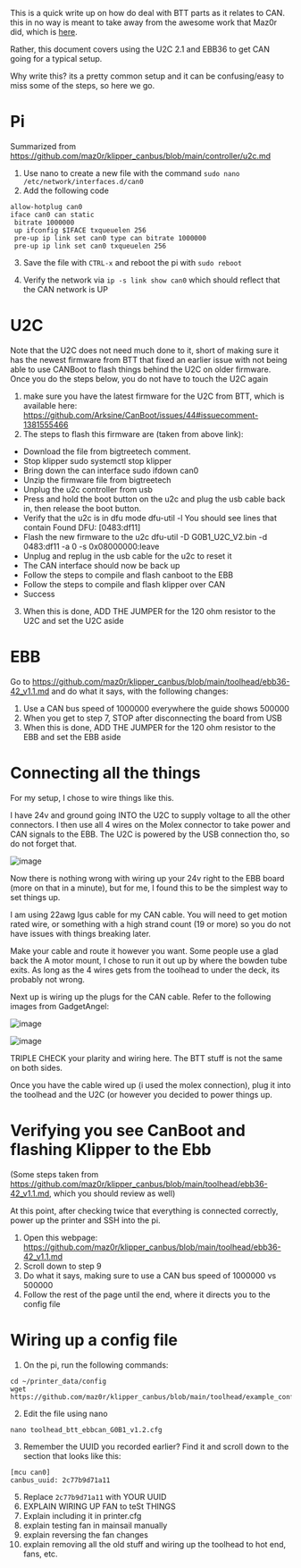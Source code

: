 This is a quick write up on how do deal with BTT parts as it relates to CAN. this in no way is meant to take away from the awesome work that Maz0r did, which is [here](https://github.com/maz0r/klipper_canbus/).

Rather, this document covers using the U2C 2.1 and EBB36 to get CAN going for a typical setup.

Why write this? its a pretty common setup and it can be confusing/easy to miss some of the steps, so here we go.

# Pi

Summarized from https://github.com/maz0r/klipper_canbus/blob/main/controller/u2c.md

1. Use nano to create a new file with the command `sudo nano /etc/network/interfaces.d/can0`
2. Add the following code
```
allow-hotplug can0
iface can0 can static
 bitrate 1000000
 up ifconfig $IFACE txqueuelen 256
 pre-up ip link set can0 type can bitrate 1000000
 pre-up ip link set can0 txqueuelen 256
 ```

3. Save the file with `CTRL-x` and reboot the pi with `sudo reboot`

4. Verify the network via `ip -s link show can0` which should reflect that the CAN network is UP

# U2C

Note that the U2C does not need much done to it, short of making sure it has the newest firmware from BTT that fixed an earlier
issue with not being able to use CANBoot to flash things behind the U2C on older firmware. Once you do the steps below, you do not
have to touch the U2C again

1. make sure you have the latest firmware for the U2C from BTT, which is available here: https://github.com/Arksine/CanBoot/issues/44#issuecomment-1381555466
2. The steps to flash this firmware are (taken from above link):
  - Download the file from bigtreetech comment.
  - Stop klipper sudo systemctl stop klipper
  - Bring down the can interface sudo ifdown can0
  - Unzip the firmware file from bigtreetech
  - Unplug the u2c controller from usb
  - Press and hold the boot button on the u2c and plug the usb cable back in, then release the boot button.
  - Verify that the u2c is in dfu mode dfu-util -l You should see lines that contain Found DFU: [0483:df11]
  - Flash the new firmware to the u2c dfu-util -D G0B1_U2C_V2.bin -d 0483:df11 -a 0 -s 0x08000000:leave
  - Unplug and replug in the usb cable for the u2c to reset it
  - The CAN interface should now be back up
  - Follow the steps to compile and flash canboot to the EBB
  - Follow the steps to compile and flash klipper over CAN
  - Success
3. When this is done, ADD THE JUMPER for the 120 ohm resistor to the U2C and set the U2C aside

# EBB

Go to https://github.com/maz0r/klipper_canbus/blob/main/toolhead/ebb36-42_v1.1.md and do what it says, with the following changes:

1. Use a CAN bus speed of 1000000 everywhere the guide shows 500000
2. When you get to step 7, STOP after disconnecting the board from USB
3. When this is done, ADD THE JUMPER for the 120 ohm resistor to the EBB and set the EBB aside

# Connecting all the things

For my setup, I chose to wire things like this.

I have 24v and ground going INTO the U2C to supply voltage to all the other connectors. I then use all 4 wires on the Molex connector to take power and CAN signals to the EBB. The U2C is powered by the USB connection tho, so do not forget that.

![image](https://user-images.githubusercontent.com/4265254/213817757-1c06da9b-09d2-4e6c-9193-34c6f895c70f.png)

Now there is nothing wrong with wiring up your 24v right to the EBB board (more on that in a minute), but for me, I found this to be the simplest way to set things up.

I am using 22awg Igus cable for my CAN cable. You will need to get motion rated wire, or something with a high strand count (19 or more) so you do not have issues with things breaking later.

Make your cable and route it however you want. Some people use a glad back the A motor mount, I chose to run it out up by where the bowden tube exits. As long as the 4 wires gets from the toolhead to under the deck, its probably not wrong.

Next up is wiring up the plugs for the CAN cable. Refer to the following images from GadgetAngel:

![image](https://user-images.githubusercontent.com/4265254/213820399-95616f29-eccd-40ab-8a78-5ed4f9fe95a3.png)

![image](https://user-images.githubusercontent.com/4265254/213820413-6fae73af-ae0e-40b9-a9ae-c058309c8147.png)


TRIPLE CHECK your plarity and wiring here. The BTT stuff is not the same on both sides.

Once you have the cable wired up (i used the molex connection), plug it into the toolhead and the U2C (or however you decided to power things up.

# Verifying you see CanBoot and flashing Klipper to the Ebb

(Some steps taken from https://github.com/maz0r/klipper_canbus/blob/main/toolhead/ebb36-42_v1.1.md, which you should review as well)

At this point, after checking twice that everything is connected correctly, power up the printer and SSH into the pi.

1. Open this webpage: https://github.com/maz0r/klipper_canbus/blob/main/toolhead/ebb36-42_v1.1.md
2. Scroll down to step 9
3. Do what it says, making sure to use a CAN bus speed of 1000000 vs 500000
4. Follow the rest of the page until the end, where it directs you to the config file

# Wiring up a config file

1. On the pi, run the following commands:

```
cd ~/printer_data/config
wget https://github.com/maz0r/klipper_canbus/blob/main/toolhead/example_configs/toolhead_btt_ebbcan_G0B1_v1.2.cfg
```

2. Edit the file using nano
```
nano toolhead_btt_ebbcan_G0B1_v1.2.cfg
```

3. Remember the UUID you recorded earlier? Find it and scroll down to the section that looks like this:
```
[mcu can0]
canbus_uuid: 2c77b9d71a11
```
5. Replace `2c77b9d71a11` with YOUR UUID
6. EXPLAIN WIRING UP FAN to teSt THINGS
7. Explain including it in printer.cfg
8. explain testing fan in mainsail manually
9. explain reversing the fan changes
10. explain removing all the old stuff and wiring up the toolhead to hot end, fans, etc.
